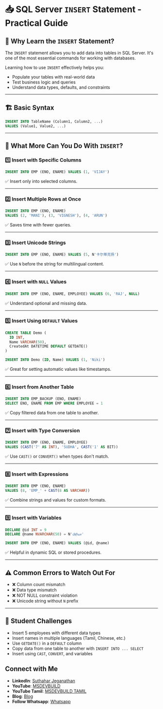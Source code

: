# 📥 SQL Server `INSERT` Statement - Practical Guide

## 🧠 Why Learn the `INSERT` Statement?
The `INSERT` statement allows you to add data into tables in SQL Server. It's one of the most essential commands for working with databases.

Learning how to use `INSERT` effectively helps you:
- Populate your tables with real-world data
- Test business logic and queries
- Understand data types, defaults, and constraints

---

## 🏗️ Basic Syntax
```sql
INSERT INTO TableName (Column1, Column2, ...)
VALUES (Value1, Value2, ...)
```

---

## 🧰 What More Can You Do With `INSERT`?

### 1️⃣ Insert with Specific Columns
```sql
INSERT INTO EMP (ENO, ENAME) VALUES (1, 'VIJAY')
```
✅ Insert only into selected columns.

---

### 2️⃣ Insert Multiple Rows at Once
```sql
INSERT INTO EMP (ENO, ENAME)
VALUES (2, 'MANI'), (3, 'VIGNESH'), (4, 'ARUN')
```
✅ Saves time with fewer queries.

---

### 3️⃣ Insert Unicode Strings
```sql
INSERT INTO EMP (ENO, ENAME) VALUES (5, N'卡尔蒂克扬')
```
✅ Use `N` before the string for multilingual content.

---

### 4️⃣ Insert with `NULL` Values
```sql
INSERT INTO EMP (ENO, ENAME, EMPLOYEE) VALUES (6, 'RAJ', NULL)
```
✅ Understand optional and missing data.

---

### 5️⃣ Insert Using `DEFAULT` Values
```sql
CREATE TABLE Demo (
  ID INT,
  Name VARCHAR(50),
  CreatedAt DATETIME DEFAULT GETDATE()
)

INSERT INTO Demo (ID, Name) VALUES (1, 'Niki')
```
✅ Great for setting automatic values like timestamps.

---

### 6️⃣ Insert from Another Table
```sql
INSERT INTO EMP_BACKUP (ENO, ENAME)
SELECT ENO, ENAME FROM EMP WHERE EMPLOYEE = 1
```
✅ Copy filtered data from one table to another.

---

### 7️⃣ Insert with Type Conversion
```sql
INSERT INTO EMP (ENO, ENAME, EMPLOYEE)
VALUES (CAST('7' AS INT), 'SUDHA', CAST('1' AS BIT))
```
✅ Use `CAST()` or `CONVERT()` when types don't match.

---

### 8️⃣ Insert with Expressions
```sql
INSERT INTO EMP (ENO, ENAME)
VALUES (8, 'EMP_' + CAST(8 AS VARCHAR))
```
✅ Combine strings and values for custom formats.

---

### 9️⃣ Insert with Variables
```sql
DECLARE @id INT = 9
DECLARE @name NVARCHAR(50) = N'பிரியா'

INSERT INTO EMP (ENO, ENAME) VALUES (@id, @name)
```
✅ Helpful in dynamic SQL or stored procedures.

---

## ⚠️ Common Errors to Watch Out For
- ❌ Column count mismatch
- ❌ Data type mismatch
- ❌ NOT NULL constraint violation
- ❌ Unicode string without `N` prefix

---

## 🎯 Student Challenges
- Insert 5 employees with different data types
- Insert names in multiple languages (Tamil, Chinese, etc.)
- Use `GETDATE()` in a `DEFAULT` column
- Copy data from one table to another with `INSERT INTO ... SELECT`
- Insert using `CAST`, `CONVERT`, and variables

 ## Connect with Me
- **LinkedIn**: [Suthahar Jeganathan](https://www.linkedin.com/in/jssuthahar/)
- **YouTube**: [MSDEVBUILD](https://www.youtube.com/@MSDEVBUILD)
- **YouTube Tamil**: [MSDEVBUILD TAMIL](https://www.youtube.com/@MSDEVBUILDTamil)
- **Blog**: [Blog](https://www.msdevbuild.com/)
- **Follow Whatsapp**: [Whatsapp](https://www.whatsapp.com/channel/0029Va5j2rHEFeXcTlUhQB0J)

